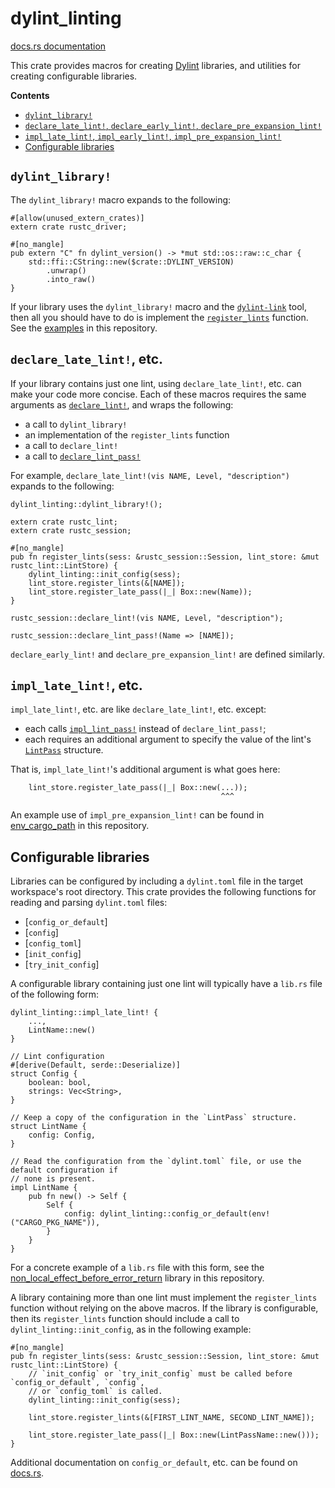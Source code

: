 # dylint_linting

[docs.rs documentation]

This crate provides macros for creating [Dylint] libraries, and utilities for creating configurable libraries.

**Contents**

- [`dylint_library!`]
- [`declare_late_lint!`, `declare_early_lint!`, `declare_pre_expansion_lint!`]
- [`impl_late_lint!`, `impl_early_lint!`, `impl_pre_expansion_lint!`]
- [Configurable libraries]

## `dylint_library!`

The `dylint_library!` macro expands to the following:

```rust,ignore
#[allow(unused_extern_crates)]
extern crate rustc_driver;

#[no_mangle]
pub extern "C" fn dylint_version() -> *mut std::os::raw::c_char {
    std::ffi::CString::new($crate::DYLINT_VERSION)
        .unwrap()
        .into_raw()
}
```

If your library uses the `dylint_library!` macro and the [`dylint-link`] tool, then all you should have to do is implement the [`register_lints`] function. See the [examples] in this repository.

## `declare_late_lint!`, etc.

If your library contains just one lint, using `declare_late_lint!`, etc. can make your code more concise. Each of these macros requires the same arguments as [`declare_lint!`], and wraps the following:

- a call to `dylint_library!`
- an implementation of the `register_lints` function
- a call to `declare_lint!`
- a call to [`declare_lint_pass!`]

For example, `declare_late_lint!(vis NAME, Level, "description")` expands to the following:

```rust,ignore
dylint_linting::dylint_library!();

extern crate rustc_lint;
extern crate rustc_session;

#[no_mangle]
pub fn register_lints(sess: &rustc_session::Session, lint_store: &mut rustc_lint::LintStore) {
    dylint_linting::init_config(sess);
    lint_store.register_lints(&[NAME]);
    lint_store.register_late_pass(|_| Box::new(Name));
}

rustc_session::declare_lint!(vis NAME, Level, "description");

rustc_session::declare_lint_pass!(Name => [NAME]);
```

`declare_early_lint!` and `declare_pre_expansion_lint!` are defined similarly.

## `impl_late_lint!`, etc.

`impl_late_lint!`, etc. are like `declare_late_lint!`, etc. except:

- each calls [`impl_lint_pass!`] instead of `declare_lint_pass!`;
- each requires an additional argument to specify the value of the lint's [`LintPass`] structure.

That is, `impl_late_lint!`'s additional argument is what goes here:

```rust,ignore
    lint_store.register_late_pass(|_| Box::new(...));
                                               ^^^
```

An example use of `impl_pre_expansion_lint!` can be found in [env_cargo_path] in this repository.

## Configurable libraries

Libraries can be configured by including a `dylint.toml` file in the target workspace's root directory. This crate provides the following functions for reading and parsing `dylint.toml` files:

- [`config_or_default`]
- [`config`]
- [`config_toml`]
- [`init_config`]
- [`try_init_config`]

A configurable library containing just one lint will typically have a `lib.rs` file of the following form:

```rust,ignore
dylint_linting::impl_late_lint! {
    ...,
    LintName::new()
}

// Lint configuration
#[derive(Default, serde::Deserialize)]
struct Config {
    boolean: bool,
    strings: Vec<String>,
}

// Keep a copy of the configuration in the `LintPass` structure.
struct LintName {
    config: Config,
}

// Read the configuration from the `dylint.toml` file, or use the default configuration if
// none is present.
impl LintName {
    pub fn new() -> Self {
        Self {
            config: dylint_linting::config_or_default(env!("CARGO_PKG_NAME")),
        }
    }
}
```

For a concrete example of a `lib.rs` file with this form, see the [non_local_effect_before_error_return] library in this repository.

A library containing more than one lint must implement the `register_lints` function without relying on the above macros. If the library is configurable, then its `register_lints` function should include a call to `dylint_linting::init_config`, as in the following example:

```rust,ignore
#[no_mangle]
pub fn register_lints(sess: &rustc_session::Session, lint_store: &mut rustc_lint::LintStore) {
    // `init_config` or `try_init_config` must be called before `config_or_default`, `config`,
    // or `config_toml` is called.
    dylint_linting::init_config(sess);

    lint_store.register_lints(&[FIRST_LINT_NAME, SECOND_LINT_NAME]);

    lint_store.register_late_pass(|_| Box::new(LintPassName::new()));
}
```

Additional documentation on `config_or_default`, etc. can be found on [docs.rs].

[`declare_late_lint!`, `declare_early_lint!`, `declare_pre_expansion_lint!`]: #declare_late_lint-etc
[`declare_lint!`]: https://doc.rust-lang.org/nightly/nightly-rustc/rustc_session/macro.declare_lint.html
[`declare_lint_pass!`]: https://doc.rust-lang.org/nightly/nightly-rustc/rustc_session/macro.declare_lint_pass.html
[`dylint-link`]: ../../dylint-link
[`dylint_library!`]: #dylint_library
[`impl_late_lint!`, `impl_early_lint!`, `impl_pre_expansion_lint!`]: #impl_late_lint-etc
[`impl_lint_pass!`]: https://doc.rust-lang.org/nightly/nightly-rustc/rustc_session/macro.impl_lint_pass.html
[`lintpass`]: https://doc.rust-lang.org/nightly/nightly-rustc/rustc_lint/trait.LintPass.html
[`register_lints`]: https://doc.rust-lang.org/nightly/nightly-rustc/rustc_interface/interface/struct.Config.html#structfield.register_lints
[configurable libraries]: #configurable-libraries
[docs.rs documentation]: https://docs.rs/dylint_linting/latest/dylint_linting/
[docs.rs]: https://docs.rs/dylint_linting/latest/dylint_linting/
[dylint]: ../..
[env_cargo_path]: ../../examples/general/env_cargo_path/src/lib.rs
[examples]: ../../examples
[non_local_effect_before_error_return]: ../../examples/general/non_local_effect_before_error_return/src/lib.rs
